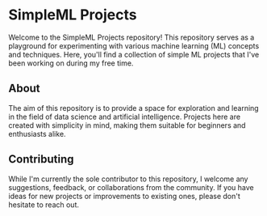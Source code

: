 # SimpleML Projects

Welcome to the SimpleML Projects repository! This repository serves as a playground for experimenting with various machine learning (ML) concepts and techniques. Here, you'll find a collection of simple ML projects that I've been working on during my free time.
## About

The aim of this repository is to provide a space for exploration and learning in the field of data science and artificial intelligence. Projects here are created with simplicity in mind, making them suitable for beginners and enthusiasts alike.

## Contributing

While I'm currently the sole contributor to this repository, I welcome any suggestions, feedback, or collaborations from the community. If you have ideas for new projects or improvements to existing ones, please don't hesitate to reach out.
